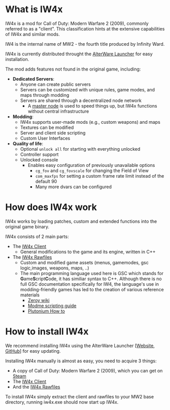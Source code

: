 <!-- TITLE:IW4x - Overview -->

# What is IW4x
IW4x is a mod for Call of Duty: Modern Warfare 2 (2009), commonly referred to as a "client". This classification hints at the extensive capabilities of IW4x and similar mods.

IW4 is the internal name of MW2 - the fourth title produced by Infinity Ward.

IW4x is currently distributed throught the [AlterWare Launcher](https://alterware.dev/) for easy installation.

The mod adds features not found in the original game, including:
- **Dedicated Servers**:
  - Anyone can create public servers
  - Servers can be customized with unique rules, game modes, and maps through modding
  - Servers are shared through a decentralized node network
    - A [master node](https://iw4x.getserve.rs/v1/servers/iw4x?protocol=0) is used to speed things up, but IW4x functions without central infrastructure
- **Modding**:
  - IW4x supports user-made mods (e.g., custom weapons) and maps
  - Textures can be modified
  - Server and client side scripting
  - Custom User Interfaces
- **Quality of life**:
  - Optional `unlock all` for starting with everything unlocked
  - Controller support
  - Unlocked console
    - Enables easy configuration of previously unavailable options
      - `cg_fov` and `cg_fovscale` for changing the Field of View
      - `com_maxfps` for setting a custom frame rate limit instead of the default 90
      - Many more dvars can be configured

# How does IW4x work
IW4x works by loading patches, custom and extended functions into the original game binary.

IW4x consists of 2 main parts:
- The [IW4x Client](https://github.com/iw4x/iw4x-client)
  - General modifications to the game and its engine, written in C++
- The [IW4x Rawfiles](https://github.com/iw4x/iw4x-rawfiles)
  - Custom and modified game assets (menus, gamemodes, gsc logic,images, weapons, maps, ..)
  - The main programming language used here is GSC which stands for **G**ame**S**cript**C**ode, it has similiar syntax to C++. Although there is no full GSC documentation specifically for IW4, the language's use in modding-friendly games has led to the creation of various reference materials
    - [Zeroy wiki](https://wiki.zeroy.com/index.php?title=Main_Page)
    - [Modme scripting guide](https://wiki.modme.co/wiki/black_ops_3/guides/Scripting-guide.html)
    - [Plutonium How to](https://plutonium.pw/docs/modding/gsc/how-to-gsc/)

# How to install IW4x
We recommend installing IW4x using the AlterWare Launcher [[Website](https://alterware.dev/), [GitHub](https://github.com/mxve/alterware-launcher/)] for easy updating.

Installing IW4x manually is almost as easy, you need to acquire 3 things:
- A copy of Call of Duty: Modern Warfare 2 (2009), which you can get on [Steam](https://store.steampowered.com/app/10180/Call_of_Duty_Modern_Warfare_2_2009/)
- The [IW4x Client](https://github.com/iw4x/iw4x-client/releases/latest)
- And the [IW4x Rawfiles](https://github.com/iw4x/iw4x-rawfiles/releases/latest)

To install IW4x simply extract the client and rawfiles to your MW2 base directory, running iw4x.exe should now start up IW4x.